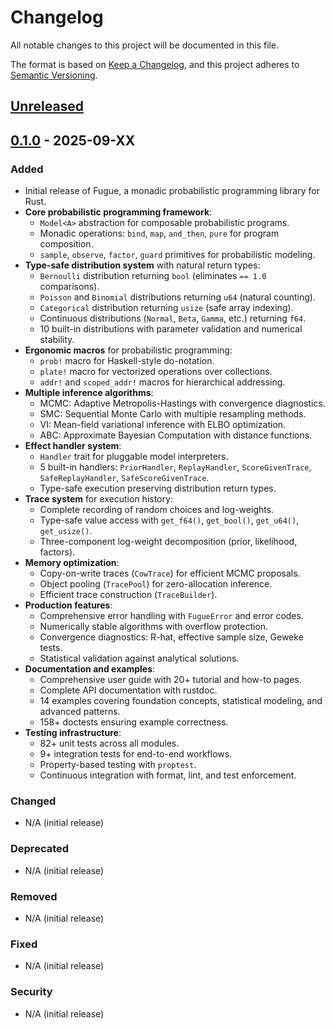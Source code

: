 # Changelog

All notable changes to this project will be documented in this file.

The format is based on [Keep a Changelog](https://keepachangelog.com/en/1.1.0/),
and this project adheres to [Semantic Versioning](https://semver.org/spec/v2.0.0.html).

## [Unreleased]

## [0.1.0] - 2025-09-XX

### Added

- Initial release of Fugue, a monadic probabilistic programming library for Rust.
- **Core probabilistic programming framework**:
  - `Model<A>` abstraction for composable probabilistic programs.
  - Monadic operations: `bind`, `map`, `and_then`, `pure` for program composition.
  - `sample`, `observe`, `factor`, `guard` primitives for probabilistic modeling.
- **Type-safe distribution system** with natural return types:
  - `Bernoulli` distribution returning `bool` (eliminates `== 1.0` comparisons).
  - `Poisson` and `Binomial` distributions returning `u64` (natural counting).
  - `Categorical` distribution returning `usize` (safe array indexing).
  - Continuous distributions (`Normal`, `Beta`, `Gamma`, etc.) returning `f64`.
  - 10 built-in distributions with parameter validation and numerical stability.
- **Ergonomic macros** for probabilistic programming:
  - `prob!` macro for Haskell-style do-notation.
  - `plate!` macro for vectorized operations over collections.
  - `addr!` and `scoped_addr!` macros for hierarchical addressing.
- **Multiple inference algorithms**:
  - MCMC: Adaptive Metropolis-Hastings with convergence diagnostics.
  - SMC: Sequential Monte Carlo with multiple resampling methods.
  - VI: Mean-field variational inference with ELBO optimization.
  - ABC: Approximate Bayesian Computation with distance functions.
- **Effect handler system**:
  - `Handler` trait for pluggable model interpreters.
  - 5 built-in handlers: `PriorHandler`, `ReplayHandler`, `ScoreGivenTrace`, `SafeReplayHandler`, `SafeScoreGivenTrace`.
  - Type-safe execution preserving distribution return types.
- **Trace system** for execution history:
  - Complete recording of random choices and log-weights.
  - Type-safe value access with `get_f64()`, `get_bool()`, `get_u64()`, `get_usize()`.
  - Three-component log-weight decomposition (prior, likelihood, factors).
- **Memory optimization**:
  - Copy-on-write traces (`CowTrace`) for efficient MCMC proposals.
  - Object pooling (`TracePool`) for zero-allocation inference.
  - Efficient trace construction (`TraceBuilder`).
- **Production features**:
  - Comprehensive error handling with `FugueError` and error codes.
  - Numerically stable algorithms with overflow protection.
  - Convergence diagnostics: R-hat, effective sample size, Geweke tests.
  - Statistical validation against analytical solutions.
- **Documentation and examples**:
  - Comprehensive user guide with 20+ tutorial and how-to pages.
  - Complete API documentation with rustdoc.
  - 14 examples covering foundation concepts, statistical modeling, and advanced patterns.
  - 158+ doctests ensuring example correctness.
- **Testing infrastructure**:
  - 82+ unit tests across all modules.
  - 9+ integration tests for end-to-end workflows.
  - Property-based testing with `proptest`.
  - Continuous integration with format, lint, and test enforcement.

### Changed

- N/A (initial release)

### Deprecated

- N/A (initial release)

### Removed

- N/A (initial release)

### Fixed

- N/A (initial release)

### Security

- N/A (initial release)

[Unreleased]: https://github.com/alexandernodeland/fugue/compare/v0.1.0...HEAD
[0.1.0]: https://github.com/alexandernodeland/fugue/releases/tag/v0.1.0
